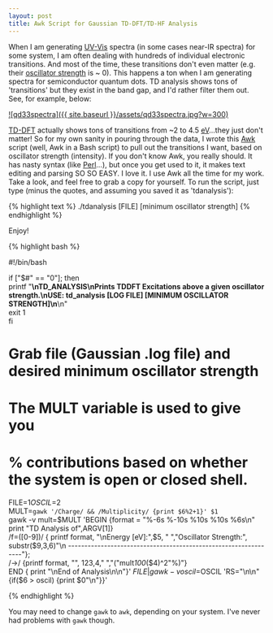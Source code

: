 ```yaml
--- 
layout: post 
title: Awk Script for Gaussian TD-DFT/TD-HF Analysis 
---
```


When I am generating [UV-Vis](http://en.wikipedia.org/wiki/Ultraviolet%E2%80%93visible_spectroscopy "Ultraviolet–visible spectroscopy") spectra (in some cases near-IR spectra) for some system, I am often dealing with hundreds of individual electronic transitions. And most of the time, these transitions don't even matter (e.g. their [oscillator strength](http://en.wikipedia.org/wiki/Oscillator_strength "Oscillator strength") is ~ 0). This happens a ton when I am generating spectra for semiconductor quantum dots. TD analysis shows tons of 'transitions' but they exist in the band gap, and I'd rather filter them out. See, for example, below:

[![qd33spectra]({{ site.baseurl }}/assets/qd33spectra.jpg?w=300)](http://joshuagoings.files.wordpress.com/2013/05/qd33spectra.jpg)

[TD-DFT](http://en.wikipedia.org/wiki/Time-dependent_density_functional_theory "Time-dependent density functional theory") actually shows tons of transitions from ~2 to 4.5 [eV](http://en.wikipedia.org/wiki/Electronvolt "Electronvolt")...they just don't matter! So for my own sanity in pouring through the data, I wrote this [Awk](http://cm.bell-labs.com/cm/cs/awkbook "AWK") script (well, Awk in a Bash script) to pull out the transitions I want, based on oscillator strength (intensity). If you don't know Awk, you really should. It has nasty syntax (like [Perl](http://www.perl.org "Perl")...), but once you get used to it, it makes text editing and parsing SO SO EASY. I love it. I use Awk all the time for my work. Take a look, and feel free to grab a copy for yourself. To run the script, just type (minus the quotes, and assuming you saved it as 'tdanalysis'): 

{% highlight text %}
./tdanalysis [FILE] [minimum oscillator strength]
{% endhighlight %}

Enjoy!

{% highlight bash %}

#!/bin/bash

if ["$#" == "0"]; then  
 printf "********************\nTD_ANALYSIS\nPrints TDDFT Excitations above a given oscillator strength.\nUSE: td_analysis [LOG FILE] [MINIMUM OSCILLATOR STRENGTH]\n********************\n"  
 exit 1  
fi

# Grab file (Gaussian .log file) and desired minimum oscillator strength

# The MULT variable is used to give you

# % contributions based on whether the system is open or closed shell.

FILE=$1  
OSCIL=$2  
MULT=`gawk '/Charge/ && /Multiplicity/ {print $6%2+1}' $1`  
gawk -v mult=$MULT 'BEGIN {format = "%-6s %-10s %10s %10s %6s\n"  
 print "TD Analysis of",ARGV[1]}  
 /f=([0-9])/ { printf format, "\nEnergy [eV]:",$5, " ","Oscillator Strength:", substr($9,3,6)"\n ----------------------------------------------------------------"};  
 /->/ {printf format, "", $1$2$3,$4," ","("mult*100*($4)^2"%)"}  
 END { print "\nEnd of Analysis\n\n"}' $FILE \vert  gawk -v oscil=$OSCIL 'RS="\n\n" {if($6 > oscil) {print $0"\n"}}'

{% endhighlight %}

You may need to change `gawk` to `awk`, depending on your system. I've never had problems with `gawk` though.


